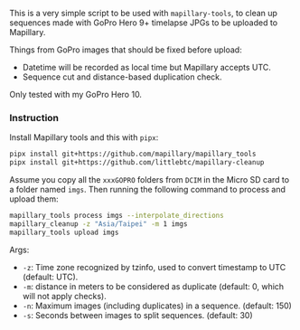 This is a very simple script to be used with `mapillary-tools`,
to clean up sequences made with GoPro Hero 9+ timelapse JPGs
to be uploaded to Mapillary.

Things from GoPro images that should be fixed before upload:
* Datetime will be recorded as local time but Mapillary accepts UTC.
* Sequence cut and distance-based duplication check.

Only tested with my GoPro Hero 10.

### Instruction

Install Mapillary tools and this with `pipx`:
```bash
pipx install git+https://github.com/mapillary/mapillary_tools
pipx install git+https://github.com/littlebtc/mapillary-cleanup
```

Assume you copy all the `xxxGOPRO` folders from `DCIM` in the Micro SD card
to a folder named `imgs`. Then running the following command to process and upload them:

```bash
mapillary_tools process imgs --interpolate_directions
mapillary_cleanup -z "Asia/Taipei" -m 1 imgs
mapillary_tools upload imgs
```

Args:
* `-z`: Time zone recognized by tzinfo, used to convert timestamp to UTC (default: UTC).
* `-m`: distance in meters to be considered as duplicate (default: 0, which will not apply checks).
* `-n`: Maximum images (including duplicates) in a sequence. (default: 150)
* `-s`: Seconds between images to split sequences. (default: 30)